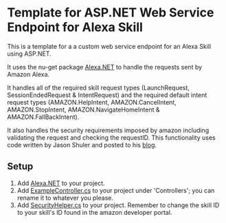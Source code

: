 # Template for ASP.NET Web Service Endpoint for Alexa Skill
This is a template for a a custom web service endpoint for an Alexa Skill using ASP.NET.

It uses the nu-get package [Alexa.NET](https://github.com/timheuer/alexa-skills-dotnet) to handle the requests sent by Amazon Alexa.

It handles all of the required skill request types (LaunchRequest, SessionEndedRequest & IntentRequest) and the required default intent request types (AMAZON.HelpIntent, AMAZON.CancelIntent, AMAZON.StopIntent, AMAZON.NavigateHomeIntent & AMAZON.FallBackIntent).

It also handles the security requirements imposed by amazon including validating the request and checking the requestID. This functionality uses code written by Jason Shuler and posted to his [blog](https://shulerent.com/2018/03/18/validating-alexa-skill-web-requests-in-c/).

## Setup
1. Add [Alexa.NET](https://github.com/timheuer/alexa-skills-dotnet) to your project.
2. Add [ExampleController.cs](/ExampleController.cs) to your project under 'Controllers'; you can rename it to whatever you please.
3. Add [SecurityHelper.cs](/SecurityHelper.cs) to your project. Remember to change the skill ID to your skill's ID found in the amazon developer portal.
